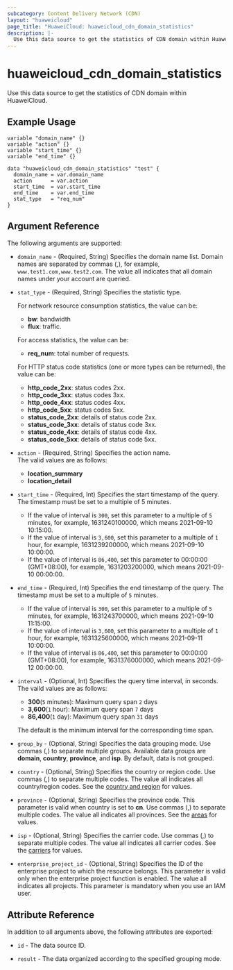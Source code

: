 ```yaml
---
subcategory: Content Delivery Network (CDN)
layout: "huaweicloud"
page_title: "HuaweiCloud: huaweicloud_cdn_domain_statistics"
description: |-
  Use this data source to get the statistics of CDN domain within HuaweiCloud.
---
```


# huaweicloud_cdn_domain_statistics

Use this data source to get the statistics of CDN domain within HuaweiCloud.

## Example Usage

```hcl
variable "domain_name" {}
variable "action" {}
variable "start_time" {}
variable "end_time" {}

data "huaweicloud_cdn_domain_statistics" "test" {
  domain_name = var.domain_name
  action      = var.action
  start_time  = var.start_time
  end_time    = var.end_time
  stat_type   = "req_num"
}
```

## Argument Reference

The following arguments are supported:

* `domain_name` - (Required, String) Specifies the domain name list.
  Domain names are separated by commas (,), for example, `www.test1.com,www.test2.com`.
  The value all indicates that all domain names under your account are queried.

* `stat_type` - (Required, String) Specifies the statistic type.

  For network resource consumption statistics, the value can be:
  + **bw**: bandwidth
  + **flux**: traffic.

  For access statistics, the value can be:
  + **req_num**: total number of requests.

  For HTTP status code statistics (one or more types can be returned), the value can be:
  + **http_code_2xx**: status codes 2xx.
  + **http_code_3xx**: status codes 3xx.
  + **http_code_4xx**: status codes 4xx.
  + **http_code_5xx**: status codes 5xx.
  + **status_code_2xx**: details of status code 2xx.
  + **status_code_3xx**: details of status code 3xx.
  + **status_code_4xx**: details of status code 4xx.
  + **status_code_5xx**: details of status code 5xx.

* `action` - (Required, String) Specifies the action name.  
  The valid values are as follows:
  + **location_summary**
  + **location_detail**

* `start_time` - (Required, Int) Specifies the start timestamp of the query.
  The timestamp must be set to a multiple of 5 minutes.
  + If the value of interval is `300`, set this parameter to a multiple of `5` minutes,
    for example, 1631240100000, which means 2021-09-10 10:15:00.
  + If the value of interval is `3,600`, set this parameter to a multiple of `1` hour,
    for example, 1631239200000, which means 2021-09-10 10:00:00.
  + If the value of interval is `86,400`, set this parameter to 00:00:00 (GMT+08:00),
    for example, 1631203200000, which means 2021-09-10 00:00:00.

* `end_time` - (Required, Int) Specifies the end timestamp of the query.
  The timestamp must be set to a multiple of `5` minutes.
  + If the value of interval is `300`, set this parameter to a multiple of `5` minutes,
    for example, 1631243700000, which means 2021-09-10 11:15:00.
  + If the value of interval is `3,600`, set this parameter to a multiple of `1` hour,
    for example, 1631325600000, which means 2021-09-11 10:00:00.
  + If the value of interval is `86,400`, set this parameter to 00:00:00 (GMT+08:00),
    for example, 1631376000000, which means 2021-09-12 00:00:00.

* `interval` - (Optional, Int) Specifies the query time interval, in seconds.  
  The vaild values are as follows:
  + **300**(`5` minutes): Maximum query span `2` days
  + **3,600**(`1` hour): Maximum query span `7` days
  + **86,400**(`1` day): Maximum query span `31` days

  The default is the minimum interval for the corresponding time span.

* `group_by` - (Optional, String) Specifies the data grouping mode. Use commas (,) to separate multiple groups.
  Available data groups are **domain**, **country**, **province**, and **isp**. By default, data is not grouped.

* `country` - (Optional, String) Specifies the country or region code. Use commas (,) to separate multiple codes.
  The value all indicates all country/region codes.
  See the [country and region](https://support.huaweicloud.com/intl/en-us/api-cdn/cdn_02_0089.html) for values.

* `province` - (Optional, String) Specifies the province code. This parameter is valid when country is set to **cn**.
  Use commas (,) to separate multiple codes. The value all indicates all provinces.
  See the [areas](https://support.huaweicloud.com/intl/en-us/api-cdn/cdn_02_0074.html) for values.

* `isp` - (Optional, String) Specifies the carrier code. Use commas (,) to separate multiple codes.
  The value all indicates all carrier codes.
  See the [carriers](https://support.huaweicloud.com/intl/en-us/api-cdn/cdn_02_0075.html) for values.

* `enterprise_project_id` - (Optional, String) Specifies the ID of the enterprise project to which the resource belongs.
  This parameter is valid only when the enterprise project function is enabled.
  The value all indicates all projects. This parameter is mandatory when you use an IAM user.

## Attribute Reference

In addition to all arguments above, the following attributes are exported:

* `id` - The data source ID.

* `result` - The data organized according to the specified grouping mode.
